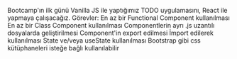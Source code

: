 Bootcamp'ın ilk günü Vanilla JS ile yaptığımız TODO uygulamasını, React ile yapmaya çalışacağız.
Görevler:
En az bir Functional Component kullanılması
En az bir Class Component kullanılması
Componentlerin ayrı .js uzantılı dosyalarda geliştirilmesi
Component'in export edilmesi
İmport edilerek kullanılması
State ve/veya useState kullanılması
Bootstrap gibi css kütüphaneleri isteğe bağlı kullanılabilir